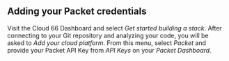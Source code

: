 <!-- usedin: [ _legacy_docker/deployment/cloud-packet.md, _maestro/Deployment/cloud-packet.md, _node/deployment/cloud-packet.md, _rails/deployment/cloud-packet.md, _skycap/deployment/cloud-packet.md] -->


## Adding your Packet credentials

Visit the Cloud 66 Dashboard and select _Get started building a stack_. After connecting to your Git repository and analyzing your code, you will be asked to _Add your cloud platform_. From this menu, select _Packet_ and provide your Packet API Key from _API Keys_ on your _Packet Dashboard_.




